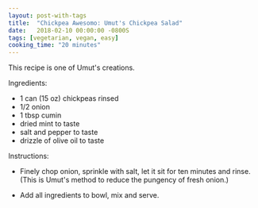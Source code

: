 ```yaml
---
layout: post-with-tags
title:  "Chickpea Awesomo: Umut's Chickpea Salad"
date:   2018-02-10 00:00:00 -0800S
tags: [vegetarian, vegan, easy]
cooking_time: "20 minutes"
---
```


This recipe is one of Umut's creations. 

Ingredients:

* 1 can (15 oz) chickpeas rinsed
* 1/2 onion
* 1 tbsp cumin
* dried mint to taste
* salt and pepper to taste
* drizzle of olive oil to taste

Instructions:

* Finely chop onion, sprinkle with salt, let it sit for ten minutes and rinse. (This is Umut's method to reduce the pungency of fresh onion.)

* Add all ingredients to bowl, mix and serve. 

